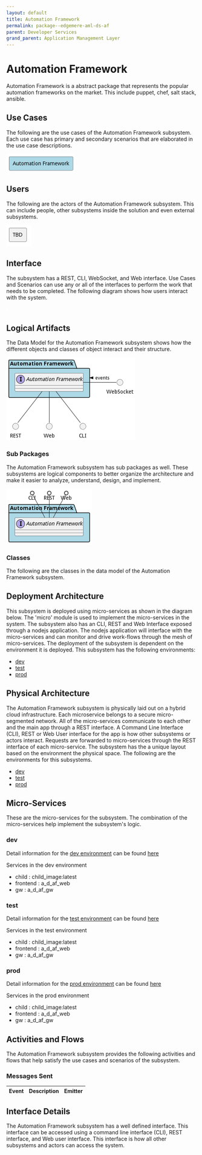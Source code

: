 ```yaml
---
layout: default
title: Automation Framework
permalink: package--edgemere-aml-ds-af
parent: Developer Services
grand_parent: Application Management Layer
---
```


# Automation Framework

Automation Framework is a abstract package that represents the popular automation frameworks on the market. This include puppet, chef, salt stack, ansible.



## Use Cases

The following are the use cases of the Automation Framework subsystem. Each use case has primary and secondary scenarios
that are elaborated in the use case descriptions.



![UseCase Diagram](./usecases.png)

## Users

The following are the actors of the Automation Framework subsystem. This can include people, other subsystems
inside the solution and even external subsystems.



![User Interaction](./userinteraction.png)

## Interface

The subsystem has a REST, CLI, WebSocket, and Web interface. Use Cases and Scenarios can use any or all
of the interfaces to perform the work that needs to be completed. The following  diagram shows how
users interact with the system.

![Scenario Mappings Diagram](./scenariomapping.png)



## Logical Artifacts

The Data Model for the  Automation Framework subsystem shows how the different objects and classes of object interact
and their structure.

![Sub Package Diagram](./subpackage.png)

### Sub Packages

The Automation Framework subsystem has sub packages as well. These subsystems are logical components to better
organize the architecture and make it easier to analyze, understand, design, and implement.



![Logical Diagram](./logical.png)

### Classes

The following are the classes in the data model of the Automation Framework subsystem.




## Deployment Architecture

This subsystem is deployed using micro-services as shown in the diagram below. The 'micro' module is
used to implement the micro-services in the system. The subsystem also has an CLI, REST and Web Interface
exposed through a nodejs application. The nodejs application will interface with the micro-services and
can monitor and drive work-flows through the mesh of micro-services. The deployment of the subsystem is
dependent on the environment it is deployed. This subsystem has the following environments:
* [dev](environment--edgemere-aml-ds-af-dev)
* [test](environment--edgemere-aml-ds-af-test)
* [prod](environment--edgemere-aml-ds-af-prod)



## Physical Architecture

The Automation Framework subsystem is physically laid out on a hybrid cloud infrastructure. Each microservice belongs
to a secure micro-segmented network. All of the micro-services communicate to each other and the main app through a
REST interface. A Command Line Interface (CLI), REST or Web User interface for the app is how other subsystems or actors
interact. Requests are forwarded to micro-services through the REST interface of each micro-service. The subsystem has
the a unique layout based on the environment the physical space. The following are the environments for this
subsystems.
* [dev](environment--edgemere-aml-ds-af-dev)
* [test](environment--edgemere-aml-ds-af-test)
* [prod](environment--edgemere-aml-ds-af-prod)


## Micro-Services

These are the micro-services for the subsystem. The combination of the micro-services help implement
the subsystem's logic.


### dev

Detail information for the [dev environment](environment--edgemere-aml-ds-af-dev)
can be found [here](environment--edgemere-aml-ds-af-dev)

Services in the dev environment

* child : child_image:latest
* frontend : a_d_af_web
* gw : a_d_af_gw


### test

Detail information for the [test environment](environment--edgemere-aml-ds-af-test)
can be found [here](environment--edgemere-aml-ds-af-test)

Services in the test environment

* child : child_image:latest
* frontend : a_d_af_web
* gw : a_d_af_gw


### prod

Detail information for the [prod environment](environment--edgemere-aml-ds-af-prod)
can be found [here](environment--edgemere-aml-ds-af-prod)

Services in the prod environment

* child : child_image:latest
* frontend : a_d_af_web
* gw : a_d_af_gw


## Activities and Flows
The Automation Framework subsystem provides the following activities and flows that help satisfy the use
cases and scenarios of the subsystem.




### Messages Sent

| Event | Description | Emitter |
|-------|-------------|---------|



## Interface Details
The Automation Framework subsystem has a well defined interface. This interface can be accessed using a
command line interface (CLI), REST interface, and Web user interface. This interface is how all other
subsystems and actors can access the system.


